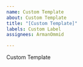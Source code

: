 ```yaml
---
name: Custom Template
about: Custom Template
title: "[Custom Template]"
labels: Custom Label
assignees: ArmanOmmid

---
```


Custom Template
